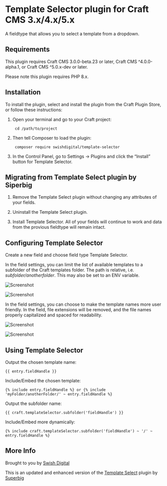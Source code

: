 # Template Selector plugin for Craft CMS 3.x/4.x/5.x

A fieldtype that allows you to select a template from a dropdown.

## Requirements

This plugin requires Craft CMS 3.0.0-beta.23 or later, Craft CMS ^4.0.0-alpha.1, or Craft CMS ^5.0.x-dev or later.

Please note this plugin requires PHP 8.x.

## Installation

To install the plugin, select and install the plugin from the Craft Plugin Store, or follow these instructions:

1. Open your terminal and go to your Craft project:

        cd /path/to/project

2. Then tell Composer to load the plugin:

        composer require swishdigital/template-selector

3. In the Control Panel, go to Settings → Plugins and click the “Install” button for Template Selector.

## Migrating from Template Select plugin by Siperbig

1. Remove the Template Select plugin without changing any attributes of your fields.

2. Uninstall the Template Select plugin.

3. Install Template Selector. All of your fields will continue to work and data from the provious fieldtype will remain intact.

## Configuring Template Selector

Create a new field and choose field type Template Selector.

In the field settings, you can limit the list of available templates to a subfolder of the Craft templates folder. The path is relative, i.e. _subfolder/anotherfolder_. This may also be set to an ENV variable.

![Screenshot](resources/img/field-settings-1.png)

![Screenshot](resources/img/field-1.png)

In the field settings, you can choose to make the template names more user friendly. In the field, file extensions will be removed, and the file names properly capitalized and spaced for readability.

![Screenshot](resources/img/field-settings-2.png)

![Screenshot](resources/img/field-2.png)

## Using Template Selector

Output the chosen template name:

```twig
{{ entry.fieldHandle }}
```

Include/Embed the chosen template:

```twig
{% include entry.fieldHandle %} or {% include 'myFolder/anotherFolder/' ~ entry.fieldHandle %}
```

Output the subfolder name:

```twig
{{ craft.templateSelector.subfolder('fieldHandle') }}
```

Include/Embed more dynamically:

```twig
{% include craft.templateSelector.subfolder('fieldHandle') ~ '/' ~ entry.fieldHandle %}
```

## More Info

Brought to you by [Swish Digital](https://swishdigital.co)

This is an updated and enhanced version of the [Template Select](https://github.com/sjelfull/craft3-templateselect) plugin by [Superbig](https://superbig.co)
